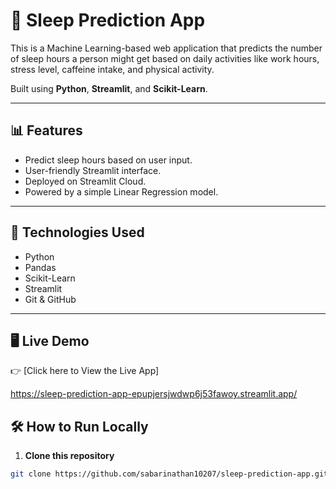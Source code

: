 # 🛌 Sleep Prediction App

This is a Machine Learning-based web application that predicts the number of sleep hours a person might get based on daily activities like work hours, stress level, caffeine intake, and physical activity.

Built using **Python**, **Streamlit**, and **Scikit-Learn**.

---

## 📊 Features

- Predict sleep hours based on user input.
- User-friendly Streamlit interface.
- Deployed on Streamlit Cloud.
- Powered by a simple Linear Regression model.

---

## 🚀 Technologies Used

- Python
- Pandas
- Scikit-Learn
- Streamlit
- Git & GitHub

---
## 🖥️ Live Demo

👉 [Click here to View the Live App]

https://sleep-prediction-app-epupjersjwdwp6j53fawoy.streamlit.app/

## 🛠 How to Run Locally

1. **Clone this repository**  
```bash
git clone https://github.com/sabarinathan10207/sleep-prediction-app.git
